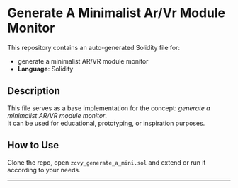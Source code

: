 # Generate A Minimalist Ar/Vr Module Monitor

This repository contains an auto-generated Solidity file for:

- generate a minimalist AR/VR module monitor
- **Language**: Solidity

## Description

This file serves as a base implementation for the concept: *generate a minimalist AR/VR module monitor*.  
It can be used for educational, prototyping, or inspiration purposes.

## How to Use

Clone the repo, open `zcvy_generate_a_mini.sol` and extend or run it according to your needs.

---


